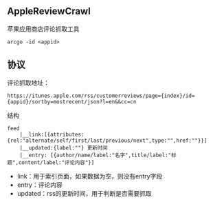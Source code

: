 ## AppleReviewCrawl

苹果应用商店评论抓取工具

```
arcgo -id <appid>
```



## 协议

评论抓取地址：

```
https://itunes.apple.com/rss/customerreviews/page={index}/id={appid}/sortby=mostrecent/json?l=en&&cc=cn
```

结构
```
feed
    |__link:[{attributes:{rel:"alternate/self/first/last/previous/next",type:"",href:""}}] 
    |__updated:{label:""} 更新时间
    |__entry: [{author/name/label:"名字",title/label:"标题",content/label:"评论内容"}]
```

* link：用于索引页面，如果数据为空，则没有entry字段
* entry：评论内容
* updated：rss的更新时间，用于判断是否需要抓取
